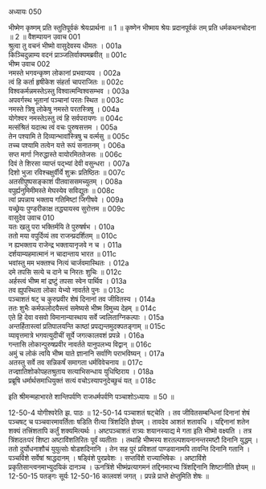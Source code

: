 अध्यायः 050

भीष्मेण कृष्णम् प्रति स्तुतिपूर्वकं श्रेयःप्रार्थना ॥ 1 ॥ कृष्णेन भीष्माय श्रेयः प्रदानपूर्वकं तम् प्रति धर्मकथनचोदना ॥ 2 ॥
वैशम्पायन उवाच 	001  
श्रुत्वा तु वचनं भीष्मो वासुदेवस्य धीमतः ।	001a  
किञ्चिदुन्नाम्य वदनं प्राञ्जलिर्वाक्यमब्रवीत् ॥	001c  
भीष्म उवाच 	002  
नमस्ते भगवन्कृष्ण लोकानां प्रभवाप्यय ।	002a  
त्वं हि कर्ता हृषीकेश संहर्ता चापराजितः ॥	002c  
विश्वकर्मन्नमस्तेऽस्तु विश्वात्मन्विश्वसम्भव ।	003a  
अपवर्गस्थ भूतानां पञ्चानां परतः स्थित ॥	003c  
नमस्ते त्रिषु लोकेषु नमस्ते परतस्त्रिषु ।	004a  
योगेश्वर नमस्तेऽस्तु त्वं हि सर्वपरायणः ॥	004c  
मत्संश्रितं यदात्थ त्वं वचः पुरुषसत्तम ।	005a  
तेन पश्यामि ते दिव्यान्भावांस्त्रिषु च वर्त्मसु ॥	005c  
तच्च पश्यामि तत्वेन यत्ते रूपं सनातनम् ।	006a  
सप्त मार्गा निरुद्धास्ते वायोरमिततेजसः ॥	006c  
दिवं ते शिरसा व्याप्तं पद्भ्यां देवी वसुन्धरा ।	007a  
दिशो भुजा रविश्चक्षुर्वीर्ये शुक्रः प्रतिष्ठितः ॥	007c  
अतसीपुष्पसङ्काशं पीतवाससमच्युतम् ।	008a  
वपुर्ह्यनुमिमीमस्ते मेघस्येव सविद्युतः ॥	008c  
त्वां प्रपन्नाय भक्ताय गतिमिष्टां जिगीषवे ।	009a  
यच्छ्रेयः पुण्डरीकाक्ष तद्ध्यायस्व सुरोत्तम ॥	009c  
वासुदेव उवाच 	010  
यतः खलु परा भक्तिर्मयि ते पुरुषर्षभ ।	010a  
ततो मया वपुर्दिव्यं तव राजन्प्रदर्शितम् ॥	010c  
न ह्यभक्ताय राजेन्द्र भक्तायानृजवे न च ।	011a  
दर्शयाम्यहमात्मानं न चादान्ताय भारत ॥	011c  
भवांस्तु मम भक्तश्च नित्यं चार्जवमास्थितः ।	012a  
दमे तपसि सत्ये च दाने च निरतः शुचिः ॥	012c  
अर्हस्त्वं भीष्म मां द्रष्टुं तपसा स्वेन पार्थिव ।	013a  
तव ह्युपस्थिता लोका येभ्यो नावर्तते पुनः ॥	013c  
पञ्चाशतं षट् च कुरुप्रवीर शेषं दिनानां तव जीवितस्य ।	014a  
ततः शुभैः कर्मफलोदयैस्त्वं समेष्यसे भीष्म विमुच्य देहम् ॥	014c  
एते हि देवा वसवो विमानान्यास्थाय सर्वे ज्वलिताग्निकल्पाः ।	015a  
अन्तर्हितास्त्वां प्रतिपालयन्ति काष्ठां प्रपद्यन्तमुदक्पतङ्गाम् ॥	015c  
व्यावृत्तमात्रे भगवत्युदीचीं सूर्ये जगत्कालवशं प्रपन्ने ।	016a  
गन्तासि लोकान्पुरुषप्रवीर नावर्तते यानुपलभ्य विद्वान् ॥	016c  
अमुं च लोकं त्वयि भीष्म याते ज्ञानानि सर्वाणि पराभविष्यन् ।	017a  
अतस्तु सर्वे तव सन्निकर्षं समागता धर्मविवेचनाय ॥	017c  
तज्ज्ञातिशोकोपहतश्रुताय सत्याभिसन्धाय युधिष्ठिराय ।	018a  
प्रब्रूषि धर्मार्थसमाधियुक्तं सत्यं वचोऽस्यापनुदेच्छुचं यत् ॥ 	018c  

इति श्रीमन्महाभारते शान्तिपर्वणि राजधर्मपर्वणि पञ्चाशोऽध्यायः ॥ 50 ॥

12-50-4 योगीश्वरेति झ. पाठः ॥ 12-50-14 पञ्चाशतं षट्चेति । तव जीवितसम्बन्धिनां दिनानां शेषं पञ्चषट् च पञ्चवारमावर्तिताः षडिति रीत्या त्रिंशदिति ज्ञेयम् । तावदेव आशतं शतावधि । यद्दिनानां शतेन शक्यं तत्त्रिंशतापि कर्तुं शक्यमित्यर्थः । अष्टपञ्चाशतं रात्र्यः शयानस्याद्य मे गता इति भीष्मो वक्ष्यति । तत्र त्रिंशदतःपरं शिष्टा अष्टाविंशतिरितः पूर्वं व्यतीताः । तथाहि भीष्मस्य शरतल्पशयनानन्तरमष्टौ दिनानि युद्धम् । ततो दुर्योधनाशौचं युयुत्सोः षोडशदिनानि । तेन सह पुरं प्रविशतां पाण्डवानामपि तावन्ति दिनानि गतानि । पञ्चविंशे सर्वेषां श्राद्धदानम् । षड्विंशे पुरप्रवेशः । सप्तविंशे राज्याभिषेकः । अष्टाविंशे प्रकृतिसान्त्वनमाभ्युदयिकं दानञ्च । ऊनत्रिंशे भीष्मंप्रत्यागमनं तद्दिनमारभ्य त्रिंशद्दिनानि शिष्टानीति ज्ञेयम् ॥ 12-50-15 पतङ्गः सूर्यः 12-50-16 कालवशं जगत् । प्रपन्ने प्राप्ते क्षेप्तुमिति शेषः ॥
